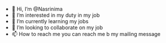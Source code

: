 - 👋 Hi, I’m @Nasrinima
- 👀 I’m interested in my duty in my job
- 🌱 I’m currently learning my jobs
- 💞️ I’m looking to collaborate on my job 
- 📫 How to reach me you can reach me b my mailing message                                                                                                                                                          

<!---
Nasrinima/Nasrinima is a ✨ special ✨ repository because its `README.md` (this file) appears on your GitHub profile.
You can click the Preview link to take a look at your changes.
--->
